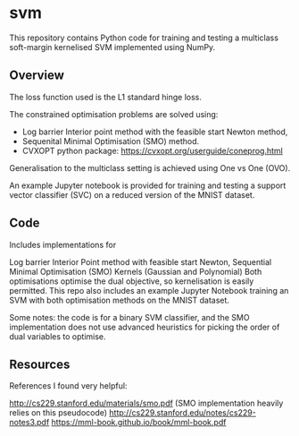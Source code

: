 # svm

This repository contains Python code for training and testing a multiclass soft-margin kernelised SVM implemented using NumPy.

## Overview

The loss function used is the L1 standard hinge loss.

The constrained optimisation problems are solved using:
- Log barrier Interior point method with the feasible start Newton method,
- Sequenital Minimal Optimisation (SMO) method.
- CVXOPT python package: https://cvxopt.org/userguide/coneprog.html

Generalisation to the multiclass setting is achieved using One vs One (OVO).

An example Jupyter notebook is provided for training and testing a support vector classifier (SVC) on a reduced version of the MNIST dataset.

## Code

Includes implementations for

Log barrier Interior Point method with feasible start Newton,
Sequential Minimal Optimisation (SMO)
Kernels (Gaussian and Polynomial)
Both optimisations optimise the dual objective, so kernelisation is easily permitted. This repo also includes an example Jupyter Notebook training an SVM with both optimisation methods on the MNIST dataset.

Some notes: the code is for a binary SVM classifier, and the SMO implementation does not use advanced heuristics for picking the order of dual variables to optimise.

## Resources

References I found very helpful:

http://cs229.stanford.edu/materials/smo.pdf (SMO implementation heavily relies on this pseudocode)
http://cs229.stanford.edu/notes/cs229-notes3.pdf
https://mml-book.github.io/book/mml-book.pdf

